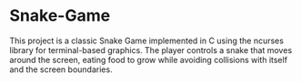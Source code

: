 # Snake-Game
This project is a classic Snake Game implemented in C using the ncurses library for terminal-based graphics. The player controls a snake that moves around the screen, eating food to grow while avoiding collisions with itself and the screen boundaries.
